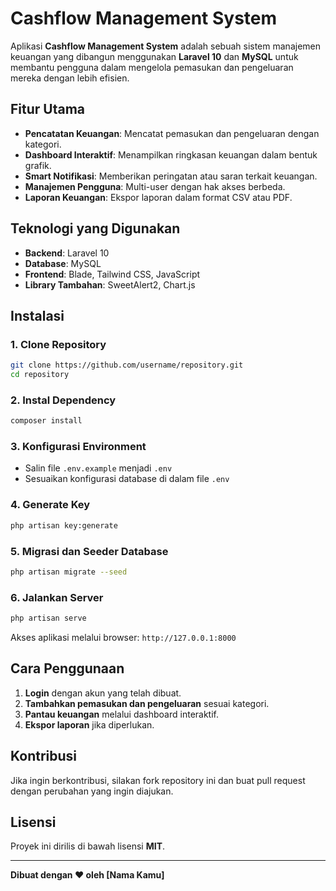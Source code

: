 # Cashflow Management System

Aplikasi **Cashflow Management System** adalah sebuah sistem manajemen keuangan yang dibangun menggunakan **Laravel 10** dan **MySQL** untuk membantu pengguna dalam mengelola pemasukan dan pengeluaran mereka dengan lebih efisien.

## Fitur Utama
- **Pencatatan Keuangan**: Mencatat pemasukan dan pengeluaran dengan kategori.
- **Dashboard Interaktif**: Menampilkan ringkasan keuangan dalam bentuk grafik.
- **Smart Notifikasi**: Memberikan peringatan atau saran terkait keuangan.
- **Manajemen Pengguna**: Multi-user dengan hak akses berbeda.
- **Laporan Keuangan**: Ekspor laporan dalam format CSV atau PDF.

## Teknologi yang Digunakan
- **Backend**: Laravel 10
- **Database**: MySQL
- **Frontend**: Blade, Tailwind CSS, JavaScript
- **Library Tambahan**: SweetAlert2, Chart.js

## Instalasi
### 1. Clone Repository
```bash
git clone https://github.com/username/repository.git
cd repository
```

### 2. Instal Dependency
```bash
composer install
```

### 3. Konfigurasi Environment
- Salin file `.env.example` menjadi `.env`
- Sesuaikan konfigurasi database di dalam file `.env`

### 4. Generate Key
```bash
php artisan key:generate
```

### 5. Migrasi dan Seeder Database
```bash
php artisan migrate --seed
```

### 6. Jalankan Server
```bash
php artisan serve
```

Akses aplikasi melalui browser: `http://127.0.0.1:8000`

## Cara Penggunaan
1. **Login** dengan akun yang telah dibuat.
2. **Tambahkan pemasukan dan pengeluaran** sesuai kategori.
3. **Pantau keuangan** melalui dashboard interaktif.
4. **Ekspor laporan** jika diperlukan.

## Kontribusi
Jika ingin berkontribusi, silakan fork repository ini dan buat pull request dengan perubahan yang ingin diajukan.

## Lisensi
Proyek ini dirilis di bawah lisensi **MIT**.

---

**Dibuat dengan ❤️ oleh [Nama Kamu]**

